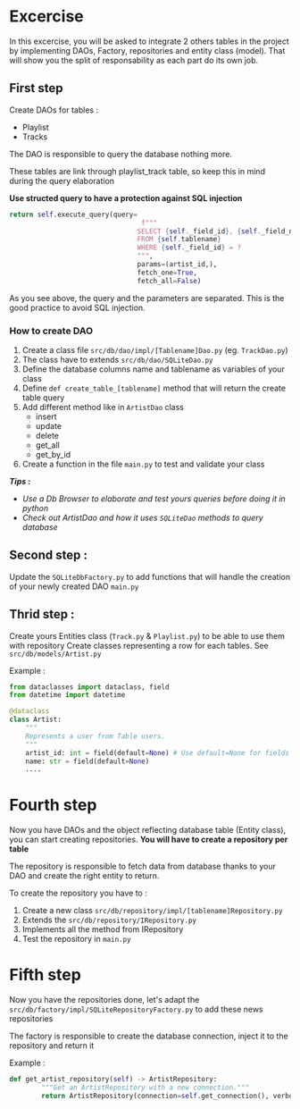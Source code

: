 # Excercise

In this excercise, you will be asked to integrate 2 others tables in the project by implementing DAOs, Factory, repositories and entity class (model).
That will show you the split of responsability as each part do its own job.

## First step

Create DAOs for tables : 
- Playlist
- Tracks

The DAO is responsible to query the database nothing more.

These tables are link through playlist_track table, so keep this in mind during the query elaboration

**Use structed query to have a protection against SQL injection**
```python
return self.execute_query(query= 
                                 f"""
                                SELECT {self._field_id}, {self._field_name}
                                FROM {self.tablename}
                                WHERE {self._field_id} = ?
                                """, 
                                params=(artist_id,), 
                                fetch_one=True, 
                                fetch_all=False)
```

As you see above, the query and the parameters are separated. This is the good practice to avoid SQL injection.


### How to create DAO

1. Create a class file ```src/db/dao/impl/[Tablename]Dao.py``` (eg. ```TrackDao.py```)
2. The class have to extends ```src/db/dao/SQLiteDao.py```
3. Define the database columns name and tablename as variables of your class
4. Define ```def create_table_[tablename]``` method that will return the create table query
3. Add different method like in ```ArtistDao``` class
    - insert
    - update
    - delete
    - get_all
    - get_by_id
4. Create a function in the file ```main.py``` to test and validate your class

***Tips :***
 - *Use a Db Browser to elaborate and test yours queries before doing it in python*
 - *Check out ArtistDao and how it uses ```SQLiteDao``` methods to query database*

## Second step : 

Update the ```SQLiteDbFactory.py``` to add functions that will handle the creation of your newly created DAO ```main.py```

## Thrid step : 

Create yours Entities class (```Track.py``` & ```Playlist.py```) to be able to use them with repository
Create classes representing a row for each tables. See ```src/db/models/Artist.py```

Example : 
```python
from dataclasses import dataclass, field
from datetime import datetime

@dataclass
class Artist:
    """
    Represents a user from Table users.
    """
    artist_id: int = field(default=None) # Use default=None for fields that might be auto-generated by DB
    name: str = field(default=None)
    ....
```

# Fourth step

Now you have DAOs and the object reflecting database table (Entity class), you can start creating repositories. **You will have to create a repository per table**

The repository is responsible to fetch data from database thanks to your DAO and create the right entity to return.

To create the repository you have to : 
1. Create a new class ```src/db/repository/impl/[tablename]Repository.py```
2. Extends the ```src/db/repository/IRepository.py```
3. Implements all the method from IRepository
4. Test the repository in ```main.py```

# Fifth step

Now you have the repositories done, let's adapt the ```src/db/factory/impl/SQLiteRepositoryFactory.py``` to add these news repositories

The factory is responsible to create the database connection, inject it to the repository and return it

Example : 

```python
def get_artist_repository(self) -> ArtistRepository:
        """Get an ArtistRepository with a new connection."""
        return ArtistRepository(connection=self.get_connection(), verbose=self.verbose)
```




